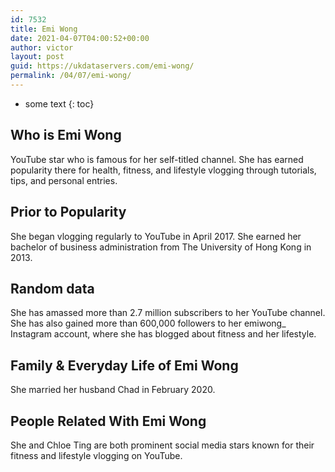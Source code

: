 ```yaml
---
id: 7532
title: Emi Wong
date: 2021-04-07T04:00:52+00:00
author: victor
layout: post
guid: https://ukdataservers.com/emi-wong/
permalink: /04/07/emi-wong/
---
```


* some text
{: toc}


## Who is Emi Wong



YouTube star who is famous for her self-titled channel. She has earned popularity there for health, fitness, and lifestyle vlogging through tutorials, tips, and personal entries. 

                
                
                
## Prior to Popularity



She began vlogging regularly to YouTube in April 2017. She earned her bachelor of business administration from The University of Hong Kong in 2013. 

                
                
                
## Random data



She has amassed more than 2.7 million subscribers to her YouTube channel. She has also gained more than 600,000 followers to her emiwong_ Instagram account, where she has blogged about fitness and her lifestyle. 

                
                
                
## Family & Everyday Life of Emi Wong



She married her husband Chad in February 2020. 

                
                
                
## People Related With Emi Wong



She and Chloe Ting are both prominent social media stars known for their fitness and lifestyle vlogging on YouTube. 

                
              
            
          
          
          